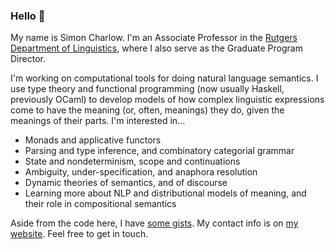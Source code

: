 ### Hello 👋

My name is Simon Charlow. I'm an Associate Professor in the [Rutgers
Department of Linguistics](https://ling.rutgers.edu), where I also serve as
the Graduate Program Director.

I'm working on computational tools for doing natural language semantics. I use
type theory and functional programming (now usually Haskell, previously OCaml)
to develop models of how complex linguistic expressions come to have the
meaning (or, often, meanings) they do, given the meanings of their parts.
I'm interested in...

- Monads and applicative functors
- Parsing and type inference, and combinatory categorial grammar
- State and nondeterminism, scope and continuations
- Ambiguity, under-specification, and anaphora resolution
- Dynamic theories of semantics, and of discourse
- Learning more about NLP and distributional models of meaning, and their role
  in compositional semantics

Aside from the code here, I have [some gists](https://gist.github.com/schar).
My contact info is on [my website](https://simoncharlow.com). Feel free to get
in touch.
